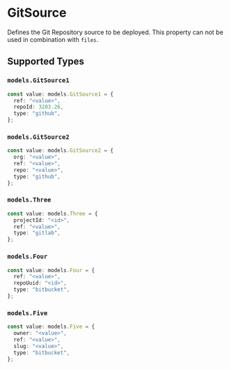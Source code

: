 # GitSource

Defines the Git Repository source to be deployed. This property can not be used in combination with `files`.


## Supported Types

### `models.GitSource1`

```typescript
const value: models.GitSource1 = {
  ref: "<value>",
  repoId: 3203.26,
  type: "github",
};
```

### `models.GitSource2`

```typescript
const value: models.GitSource2 = {
  org: "<value>",
  ref: "<value>",
  repo: "<value>",
  type: "github",
};
```

### `models.Three`

```typescript
const value: models.Three = {
  projectId: "<id>",
  ref: "<value>",
  type: "gitlab",
};
```

### `models.Four`

```typescript
const value: models.Four = {
  ref: "<value>",
  repoUuid: "<id>",
  type: "bitbucket",
};
```

### `models.Five`

```typescript
const value: models.Five = {
  owner: "<value>",
  ref: "<value>",
  slug: "<value>",
  type: "bitbucket",
};
```

